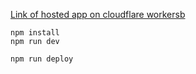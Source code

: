 <a href="https://hono-app.priyans34.workers.dev/">Link of hosted app on cloudflare workersb</a>
```
npm install
npm run dev
```

```
npm run deploy
```
